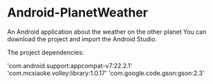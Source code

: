 # Android-PlanetWeather
An Android application about the weather on the other planet
You can download the project and import the Android Studio.

The project dependencies:

'com.android.support:appcompat-v7:22.2.1'
'com.mcxiaoke.volley:library:1.0.17'
'com.google.code.gson:gson:2.3'

